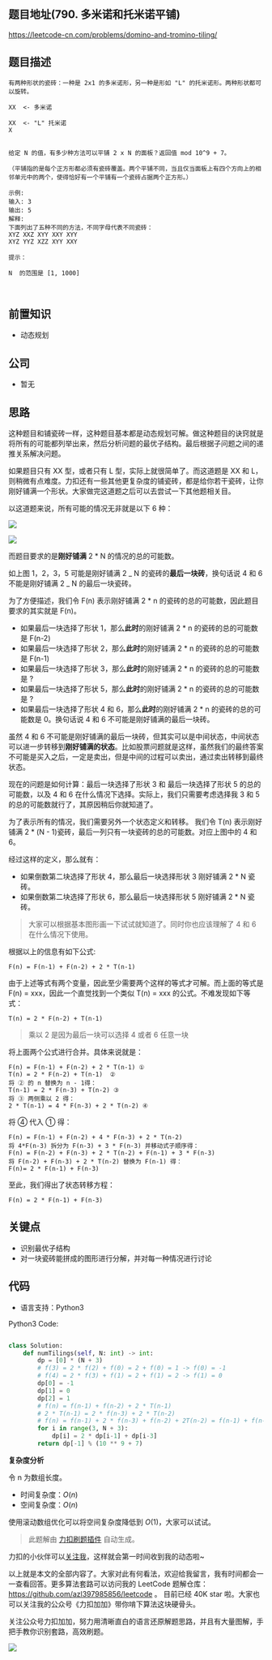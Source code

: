 ## 题目地址(790. 多米诺和托米诺平铺)

https://leetcode-cn.com/problems/domino-and-tromino-tiling/

## 题目描述

```
有两种形状的瓷砖：一种是 2x1 的多米诺形，另一种是形如 "L" 的托米诺形。两种形状都可以旋转。

XX  <- 多米诺

XX  <- "L" 托米诺
X


给定 N 的值，有多少种方法可以平铺 2 x N 的面板？返回值 mod 10^9 + 7。

（平铺指的是每个正方形都必须有瓷砖覆盖。两个平铺不同，当且仅当面板上有四个方向上的相邻单元中的两个，使得恰好有一个平铺有一个瓷砖占据两个正方形。）

示例:
输入: 3
输出: 5
解释:
下面列出了五种不同的方法，不同字母代表不同瓷砖：
XYZ XXZ XYY XXY XYY
XYZ YYZ XZZ XYY XXY

提示：

N  的范围是 [1, 1000]

 
```

## 前置知识

- 动态规划

## 公司

- 暂无

## 思路

这种题目和铺瓷砖一样，这种题目基本都是动态规划可解。做这种题目的诀窍就是将所有的可能都列举出来，然后分析问题的最优子结构。最后根据子问题之间的递推关系解决问题。

如果题目只有 XX 型，或者只有 L 型，实际上就很简单了。而这道题是 XX 和 L，则稍微有点难度。力扣还有一些其他更复杂度的铺瓷砖，都是给你若干瓷砖，让你刚好铺满一个形状。大家做完这道题之后可以去尝试一下其他题相关目。

以这道题来说，所有可能的情况无非就是以下 6 种：

![](https://tva1.sinaimg.cn/large/008eGmZEly1gnqf5s4jhaj30h80qijsk.jpg)

![](https://tva1.sinaimg.cn/large/008eGmZEly1gnqf6033vrj30du0qswfn.jpg)

而题目要求的是**刚好铺满** 2 \* N 的情况的总的可能数。

如上图 1，2，3，5 可能是刚好铺满 2 _ N 的瓷砖的**最后一块砖**，换句话说 4 和 6 不能是刚好铺满 2 _ N 的最后一块瓷砖。

为了方便描述，我们令 F(n) 表示刚好铺满 2 \* n 的瓷砖的总的可能数，因此题目要求的其实就是 F(n)。

- 如果最后一块选择了形状 1，那么**此时**的刚好铺满 2 \* n 的瓷砖的总的可能数是 F(n-2)
- 如果最后一块选择了形状 2，那么**此时**的刚好铺满 2 \* n 的瓷砖的总的可能数是 F(n-1)
- 如果最后一块选择了形状 3，那么**此时**的刚好铺满 2 \* n 的瓷砖的总的可能数是 ?
- 如果最后一块选择了形状 5，那么**此时**的刚好铺满 2 \* n 的瓷砖的总的可能数是 ?
- 如果最后一块选择了形状 4 和 6，那么**此时**的刚好铺满 2 \* n 的瓷砖的总的可能数是 0。换句话说 4 和 6 不可能是刚好铺满的最后一块砖。

虽然 4 和 6 不可能是刚好铺满的最后一块砖，但其实可以是中间状态，中间状态可以进一步转移到**刚好铺满的状态**。比如股票问题就是这样，虽然我们的最终答案不可能是买入之后，一定是卖出，但是中间的过程可以卖出，通过卖出转移到最终状态。

现在的问题是如何计算：最后一块选择了形状 3 和 最后一块选择了形状 5 的总的可能数，以及 4 和 6 在什么情况下选择。实际上，我们只需要考虑选择我 3 和 5 的总的可能数就行了，其原因稍后你就知道了。

为了表示所有的情况，我们需要另外一个状态定义和转移。 我们令 T(n) 表示刚好铺满 2 \* (N - 1)瓷砖，最后一列只有一块瓷砖的总的可能数。对应上图中的 4 和 6。

经过这样的定义，那么就有：

- 如果倒数第二块选择了形状 4，那么最后一块选择形状 3 刚好铺满 2 \* N 瓷砖。
- 如果倒数第二块选择了形状 6，那么最后一块选择形状 5 刚好铺满 2 \* N 瓷砖。

> 大家可以根据基本图形画一下试试就知道了。同时你也应该理解了 4 和 6 在什么情况下使用。

根据以上的信息有如下公式:

```
F(n) = F(n-1) + F(n-2) + 2 * T(n-1)
```

由于上述等式有两个变量，因此至少需要两个这样的等式才可解。而上面的等式是 F(n) = xxx，因此一个直觉找到一个类似 T(n) = xxx 的公式。不难发现如下等式：

```
T(n) = 2 * F(n-2) + T(n-1)
```

> 乘以 2 是因为最后一块可以选择 4 或者 6 任意一块

将上面两个公式进行合并。具体来说就是：

```
F(n) = F(n-1) + F(n-2) + 2 * T(n-1) ①
T(n) = 2 * F(n-2) + T(n-1)  ②
将 ② 的 n 替换为 n - 1得：
T(n-1) = 2 * F(n-3) + T(n-2) ③
将 ③ 两侧乘以 2 得：
2 * T(n-1) = 4 * F(n-3) + 2 * T(n-2) ④
```

将 ④ 代入 ① 得：

```
F(n) = F(n-1) + F(n-2) + 4 * F(n-3) + 2 * T(n-2)
将 4*F(n-3) 拆分为 F(n-3) + 3 * F(n-3) 并移动式子顺序得：
F(n) = F(n-2) + F(n-3) + 2 * T(n-2) + F(n-1) + 3 * F(n-3)
将 F(n-2) + F(n-3) + 2 * T(n-2) 替换为 F(n-1) 得：
F(n)= 2 * F(n-1) + F(n-3)
```

至此，我们得出了状态转移方程：

```
F(n) = 2 * F(n-1) + F(n-3)
```

## 关键点

- 识别最优子结构
- 对一块瓷砖能拼成的图形进行分解，并对每一种情况进行讨论

## 代码

- 语言支持：Python3

Python3 Code:

```python

class Solution:
    def numTilings(self, N: int) -> int:
        dp = [0] * (N + 3)
        # f(3) = 2 * f(2) + f(0) = 2 + f(0) = 1 -> f(0) = -1
        # f(4) = 2 * f(3) + f(1) = 2 + f(1) = 2 -> f(1) = 0
        dp[0] = -1
        dp[1] = 0
        dp[2] = 1
        # f(n) = f(n-1) + f(n-2) + 2 * T(n-1)
        # 2 * T(n-1) = 2 * f(n-3) + 2 * T(n-2)
        # f(n) = f(n-1) + 2 * f(n-3) + f(n-2) + 2T(n-2) = f(n-1) + f(n-3) + f(n-3) + f(n-2) + 2T(n-2) = f(n-1) + f(n-3) + f(n-1) = 2 * f(n-1) + f(n-3)
        for i in range(3, N + 3):
            dp[i] = 2 * dp[i-1] + dp[i-3]
        return dp[-1] % (10 ** 9 + 7)

```

**复杂度分析**

令 n 为数组长度。

- 时间复杂度：$O(n)$
- 空间复杂度：$O(n)$

使用滚动数组优化可以将空间复杂度降低到 $O(1)$，大家可以试试。

> 此题解由 [力扣刷题插件](https://leetcode-pp.github.io/leetcode-cheat/?tab=solution-template) 自动生成。

力扣的小伙伴可以[关注我](https://leetcode-cn.com/u/fe-lucifer/)，这样就会第一时间收到我的动态啦~

以上就是本文的全部内容了。大家对此有何看法，欢迎给我留言，我有时间都会一一查看回答。更多算法套路可以访问我的 LeetCode 题解仓库：https://github.com/azl397985856/leetcode 。 目前已经 40K star 啦。大家也可以关注我的公众号《力扣加加》带你啃下算法这块硬骨头。

关注公众号力扣加加，努力用清晰直白的语言还原解题思路，并且有大量图解，手把手教你识别套路，高效刷题。

![](https://tva1.sinaimg.cn/large/007S8ZIlly1gfcuzagjalj30p00dwabs.jpg)
